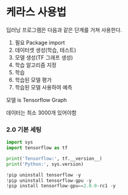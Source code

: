 # 케라스 사용법

딥러닝 프로그램은 다음과 같은 단계를 거쳐 사용한다.

1. 필요 Package import
2. 데이터셋 생성(학습, 테스트)
3. 모델 생성(TF 그래프 생성)
4. 학습 알고리즘 지정
5. 학습
6. 학습된 모델 평가
7. 학습된 모델 사용하여 예측



모델 is Tensorflow Graph

데이터는 최소 3000개 있어야함





### 2.0 기본 세팅

``` python
import sys
import tensorflow as tf

print('Tensorflow:', tf.__version__)
print('Python:', sys.version)

!pip uninstall tensorflow -y
!pip uninstall tensorflow-gpu -y
!pip install tensorflow-gpu==2.0.0-rc1 -y
```



